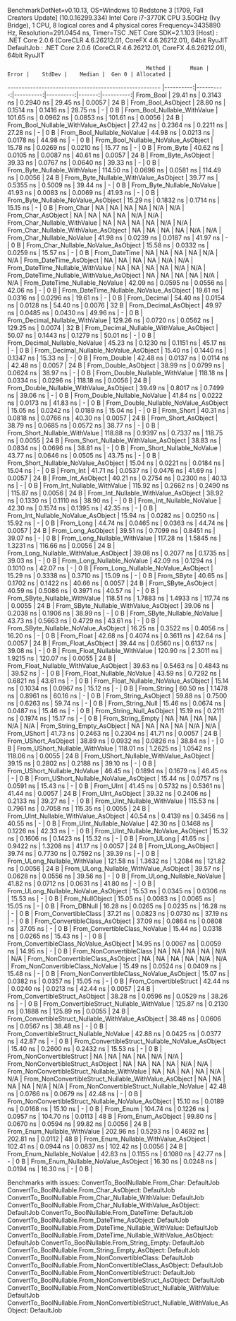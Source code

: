 
BenchmarkDotNet=v0.10.13, OS=Windows 10 Redstone 3 [1709, Fall Creators Update] (10.0.16299.334)
Intel Core i7-3770K CPU 3.50GHz (Ivy Bridge), 1 CPU, 8 logical cores and 4 physical cores
Frequency=3435890 Hz, Resolution=291.0454 ns, Timer=TSC
.NET Core SDK=2.1.103
  [Host]     : .NET Core 2.0.6 (CoreCLR 4.6.26212.01, CoreFX 4.6.26212.01), 64bit RyuJIT
  DefaultJob : .NET Core 2.0.6 (CoreCLR 4.6.26212.01, CoreFX 4.6.26212.01), 64bit RyuJIT


                                                Method |      Mean |     Error |    StdDev |    Median |  Gen 0 | Allocated |
------------------------------------------------------ |----------:|----------:|----------:|----------:|-------:|----------:|
                                             From_Bool |  29.41 ns | 0.3143 ns | 0.2940 ns |  29.45 ns | 0.0057 |      24 B |
                                    From_Bool_AsObject |  28.80 ns | 0.1514 ns | 0.1416 ns |  28.75 ns |      - |       0 B |
                          From_Bool_Nullable_WithValue | 101.65 ns | 0.0962 ns | 0.0853 ns | 101.61 ns | 0.0056 |      24 B |
                 From_Bool_Nullable_WithValue_AsObject |  27.42 ns | 0.2364 ns | 0.2211 ns |  27.28 ns |      - |       0 B |
                            From_Bool_Nullable_NoValue |  44.98 ns | 0.0213 ns | 0.0178 ns |  44.98 ns |      - |       0 B |
                   From_Bool_Nullable_NoValue_AsObject |  15.78 ns | 0.0269 ns | 0.0210 ns |  15.77 ns |      - |       0 B |
                                             From_Byte |  40.62 ns | 0.0105 ns | 0.0087 ns |  40.61 ns | 0.0057 |      24 B |
                                    From_Byte_AsObject |  39.33 ns | 0.0767 ns | 0.0640 ns |  39.33 ns |      - |       0 B |
                          From_Byte_Nullable_WithValue | 114.50 ns | 0.0696 ns | 0.0581 ns | 114.49 ns | 0.0056 |      24 B |
                 From_Byte_Nullable_WithValue_AsObject |  39.77 ns | 0.5355 ns | 0.5009 ns |  39.44 ns |      - |       0 B |
                            From_Byte_Nullable_NoValue |  41.93 ns | 0.0083 ns | 0.0069 ns |  41.93 ns |      - |       0 B |
                   From_Byte_Nullable_NoValue_AsObject |  15.29 ns | 0.1832 ns | 0.1714 ns |  15.15 ns |      - |       0 B |
                                             From_Char |        NA |        NA |        NA |        NA |    N/A |       N/A |
                                    From_Char_AsObject |        NA |        NA |        NA |        NA |    N/A |       N/A |
                          From_Char_Nullable_WithValue |        NA |        NA |        NA |        NA |    N/A |       N/A |
                 From_Char_Nullable_WithValue_AsObject |        NA |        NA |        NA |        NA |    N/A |       N/A |
                            From_Char_Nullable_NoValue |  41.98 ns | 0.0239 ns | 0.0187 ns |  41.97 ns |      - |       0 B |
                   From_Char_Nullable_NoValue_AsObject |  15.58 ns | 0.0332 ns | 0.0259 ns |  15.57 ns |      - |       0 B |
                                         From_DateTime |        NA |        NA |        NA |        NA |    N/A |       N/A |
                                From_DateTime_AsObject |        NA |        NA |        NA |        NA |    N/A |       N/A |
                      From_DateTime_Nullable_WithValue |        NA |        NA |        NA |        NA |    N/A |       N/A |
             From_DateTime_Nullable_WithValue_AsObject |        NA |        NA |        NA |        NA |    N/A |       N/A |
                        From_DateTime_Nullable_NoValue |  42.09 ns | 0.0595 ns | 0.0556 ns |  42.06 ns |      - |       0 B |
               From_DateTime_Nullable_NoValue_AsObject |  19.61 ns | 0.0316 ns | 0.0296 ns |  19.61 ns |      - |       0 B |
                                          From_Decimal |  54.40 ns | 0.0154 ns | 0.0128 ns |  54.40 ns | 0.0076 |      32 B |
                                 From_Decimal_AsObject |  49.97 ns | 0.0485 ns | 0.0430 ns |  49.96 ns |      - |       0 B |
                       From_Decimal_Nullable_WithValue | 129.26 ns | 0.0720 ns | 0.0562 ns | 129.25 ns | 0.0074 |      32 B |
              From_Decimal_Nullable_WithValue_AsObject |  50.07 ns | 0.1443 ns | 0.1279 ns |  50.01 ns |      - |       0 B |
                         From_Decimal_Nullable_NoValue |  45.23 ns | 0.1230 ns | 0.1151 ns |  45.17 ns |      - |       0 B |
                From_Decimal_Nullable_NoValue_AsObject |  15.40 ns | 0.1440 ns | 0.1347 ns |  15.33 ns |      - |       0 B |
                                           From_Double |  42.48 ns | 0.0137 ns | 0.0114 ns |  42.48 ns | 0.0057 |      24 B |
                                  From_Double_AsObject |  38.99 ns | 0.0799 ns | 0.0624 ns |  38.97 ns |      - |       0 B |
                        From_Double_Nullable_WithValue | 118.18 ns | 0.0334 ns | 0.0296 ns | 118.18 ns | 0.0056 |      24 B |
               From_Double_Nullable_WithValue_AsObject |  39.49 ns | 0.8017 ns | 0.7499 ns |  39.06 ns |      - |       0 B |
                          From_Double_Nullable_NoValue |  41.84 ns | 0.0222 ns | 0.0173 ns |  41.83 ns |      - |       0 B |
                 From_Double_Nullable_NoValue_AsObject |  15.05 ns | 0.0242 ns | 0.0189 ns |  15.04 ns |      - |       0 B |
                                            From_Short |  40.31 ns | 0.0818 ns | 0.0766 ns |  40.30 ns | 0.0057 |      24 B |
                                   From_Short_AsObject |  38.79 ns | 0.0685 ns | 0.0572 ns |  38.77 ns |      - |       0 B |
                         From_Short_Nullable_WithValue | 118.88 ns | 0.9397 ns | 0.7337 ns | 118.75 ns | 0.0055 |      24 B |
                From_Short_Nullable_WithValue_AsObject |  38.83 ns | 0.0834 ns | 0.0696 ns |  38.81 ns |      - |       0 B |
                           From_Short_Nullable_NoValue |  43.77 ns | 0.0646 ns | 0.0505 ns |  43.75 ns |      - |       0 B |
                  From_Short_Nullable_NoValue_AsObject |  15.04 ns | 0.0221 ns | 0.0184 ns |  15.04 ns |      - |       0 B |
                                              From_Int |  41.71 ns | 0.0537 ns | 0.0476 ns |  41.69 ns | 0.0057 |      24 B |
                                     From_Int_AsObject |  40.21 ns | 0.2754 ns | 0.2300 ns |  40.13 ns |      - |       0 B |
                           From_Int_Nullable_WithValue | 115.92 ns | 0.2662 ns | 0.2490 ns | 115.87 ns | 0.0056 |      24 B |
                  From_Int_Nullable_WithValue_AsObject |  38.92 ns | 0.1330 ns | 0.1110 ns |  38.90 ns |      - |       0 B |
                             From_Int_Nullable_NoValue |  42.30 ns | 0.1574 ns | 0.1395 ns |  42.35 ns |      - |       0 B |
                    From_Int_Nullable_NoValue_AsObject |  15.94 ns | 0.0282 ns | 0.0250 ns |  15.92 ns |      - |       0 B |
                                             From_Long |  44.74 ns | 0.0465 ns | 0.0363 ns |  44.74 ns | 0.0057 |      24 B |
                                    From_Long_AsObject |  39.51 ns | 0.7099 ns | 0.8451 ns |  39.07 ns |      - |       0 B |
                          From_Long_Nullable_WithValue | 117.28 ns | 1.5845 ns | 1.3231 ns | 116.66 ns | 0.0056 |      24 B |
                 From_Long_Nullable_WithValue_AsObject |  39.08 ns | 0.2077 ns | 0.1735 ns |  39.03 ns |      - |       0 B |
                            From_Long_Nullable_NoValue |  42.09 ns | 0.1294 ns | 0.1010 ns |  42.07 ns |      - |       0 B |
                   From_Long_Nullable_NoValue_AsObject |  15.29 ns | 0.3338 ns | 0.3710 ns |  15.09 ns |      - |       0 B |
                                            From_SByte |  40.65 ns | 0.1702 ns | 0.1422 ns |  40.66 ns | 0.0057 |      24 B |
                                   From_SByte_AsObject |  40.59 ns | 0.5086 ns | 0.3971 ns |  40.57 ns |      - |       0 B |
                         From_SByte_Nullable_WithValue | 118.51 ns | 1.7883 ns | 1.4933 ns | 117.74 ns | 0.0055 |      24 B |
                From_SByte_Nullable_WithValue_AsObject |  39.06 ns | 0.2038 ns | 0.1906 ns |  38.99 ns |      - |       0 B |
                           From_SByte_Nullable_NoValue |  43.73 ns | 0.5663 ns | 0.4729 ns |  43.61 ns |      - |       0 B |
                  From_SByte_Nullable_NoValue_AsObject |  16.25 ns | 0.3522 ns | 0.4056 ns |  16.20 ns |      - |       0 B |
                                            From_Float |  42.68 ns | 0.4074 ns | 0.3611 ns |  42.64 ns | 0.0057 |      24 B |
                                   From_Float_AsObject |  39.44 ns | 0.6560 ns | 0.6137 ns |  39.08 ns |      - |       0 B |
                         From_Float_Nullable_WithValue | 120.90 ns | 2.3011 ns | 1.9215 ns | 120.07 ns | 0.0055 |      24 B |
                From_Float_Nullable_WithValue_AsObject |  39.63 ns | 0.5463 ns | 0.4843 ns |  39.52 ns |      - |       0 B |
                           From_Float_Nullable_NoValue |  43.59 ns | 0.7292 ns | 0.6821 ns |  43.61 ns |      - |       0 B |
                  From_Float_Nullable_NoValue_AsObject |  15.14 ns | 0.1034 ns | 0.0967 ns |  15.12 ns |      - |       0 B |
                                           From_String |  60.50 ns | 1.1478 ns | 0.8961 ns |  60.16 ns |      - |       0 B |
                                  From_String_AsObject |  59.88 ns | 0.7500 ns | 0.6263 ns |  59.74 ns |      - |       0 B |
                                      From_String_Null |  15.46 ns | 0.0674 ns | 0.0487 ns |  15.46 ns |      - |       0 B |
                             From_String_Null_AsObject |  15.19 ns | 0.2111 ns | 0.1974 ns |  15.17 ns |      - |       0 B |
                                     From_String_Empty |        NA |        NA |        NA |        NA |    N/A |       N/A |
                            From_String_Empty_AsObject |        NA |        NA |        NA |        NA |    N/A |       N/A |
                                           From_UShort |  41.73 ns | 0.2463 ns | 0.2304 ns |  41.71 ns | 0.0057 |      24 B |
                                  From_UShort_AsObject |  38.89 ns | 0.0932 ns | 0.0826 ns |  38.84 ns |      - |       0 B |
                        From_UShort_Nullable_WithValue | 118.01 ns | 1.2625 ns | 1.0542 ns | 118.06 ns | 0.0055 |      24 B |
               From_UShort_Nullable_WithValue_AsObject |  39.15 ns | 0.2802 ns | 0.2188 ns |  39.10 ns |      - |       0 B |
                          From_UShort_Nullable_NoValue |  46.45 ns | 0.1894 ns | 0.1679 ns |  46.45 ns |      - |       0 B |
                 From_UShort_Nullable_NoValue_AsObject |  15.44 ns | 0.0757 ns | 0.0591 ns |  15.43 ns |      - |       0 B |
                                             From_UInt |  41.45 ns | 0.5732 ns | 0.5361 ns |  41.44 ns | 0.0057 |      24 B |
                                    From_UInt_AsObject |  39.32 ns | 0.2406 ns | 0.2133 ns |  39.27 ns |      - |       0 B |
                          From_UInt_Nullable_WithValue | 115.53 ns | 0.7961 ns | 0.7058 ns | 115.35 ns | 0.0055 |      24 B |
                 From_UInt_Nullable_WithValue_AsObject |  40.54 ns | 0.4139 ns | 0.3456 ns |  40.55 ns |      - |       0 B |
                            From_UInt_Nullable_NoValue |  42.30 ns | 0.1468 ns | 0.1226 ns |  42.33 ns |      - |       0 B |
                   From_UInt_Nullable_NoValue_AsObject |  15.32 ns | 0.1606 ns | 0.1423 ns |  15.32 ns |      - |       0 B |
                                            From_ULong |  41.65 ns | 0.9422 ns | 1.3208 ns |  41.17 ns | 0.0057 |      24 B |
                                   From_ULong_AsObject |  39.74 ns | 0.7730 ns | 0.7592 ns |  39.39 ns |      - |       0 B |
                         From_ULong_Nullable_WithValue | 121.58 ns | 1.3632 ns | 1.2084 ns | 121.82 ns | 0.0056 |      24 B |
                From_ULong_Nullable_WithValue_AsObject |  39.57 ns | 0.0628 ns | 0.0556 ns |  39.56 ns |      - |       0 B |
                           From_ULong_Nullable_NoValue |  41.82 ns | 0.0712 ns | 0.0631 ns |  41.80 ns |      - |       0 B |
                  From_ULong_Nullable_NoValue_AsObject |  15.53 ns | 0.0345 ns | 0.0306 ns |  15.53 ns |      - |       0 B |
                                       From_NullObject |  15.05 ns | 0.0083 ns | 0.0065 ns |  15.05 ns |      - |       0 B |
                                           From_DBNull |  16.28 ns | 0.0265 ns | 0.0235 ns |  16.28 ns |      - |       0 B |
                                 From_ConvertibleClass |  37.21 ns | 0.0823 ns | 0.0730 ns |  37.19 ns |      - |       0 B |
                        From_ConvertibleClass_AsObject |  37.09 ns | 0.0864 ns | 0.0808 ns |  37.05 ns |      - |       0 B |
                         From_ConvertibleClass_NoValue |  15.44 ns | 0.0318 ns | 0.0265 ns |  15.43 ns |      - |       0 B |
                From_ConvertibleClass_NoValue_AsObject |  14.95 ns | 0.0067 ns | 0.0059 ns |  14.95 ns |      - |       0 B |
                              From_NonConvertibleClass |        NA |        NA |        NA |        NA |    N/A |       N/A |
                     From_NonConvertibleClass_AsObject |        NA |        NA |        NA |        NA |    N/A |       N/A |
                      From_NonConvertibleClass_NoValue |  15.49 ns | 0.0524 ns | 0.0409 ns |  15.48 ns |      - |       0 B |
             From_NonConvertibleClass_NoValue_AsObject |  15.07 ns | 0.0382 ns | 0.0357 ns |  15.05 ns |      - |       0 B |
                                From_ConvertibleStruct |  42.44 ns | 0.0240 ns | 0.0213 ns |  42.44 ns | 0.0057 |      24 B |
                       From_ConvertibleStruct_AsObject |  38.28 ns | 0.0596 ns | 0.0529 ns |  38.26 ns |      - |       0 B |
             From_ConvertibleStruct_Nullable_WithValue | 125.87 ns | 0.2130 ns | 0.1888 ns | 125.89 ns | 0.0055 |      24 B |
    From_ConvertibleStruct_Nullable_WithValue_AsObject |  38.48 ns | 0.0606 ns | 0.0567 ns |  38.48 ns |      - |       0 B |
               From_ConvertibleStruct_Nullable_NoValue |  42.88 ns | 0.0425 ns | 0.0377 ns |  42.87 ns |      - |       0 B |
      From_ConvertibleStruct_Nullable_NoValue_AsObject |  15.40 ns | 0.2600 ns | 0.2432 ns |  15.53 ns |      - |       0 B |
                             From_NonConvertibleStruct |        NA |        NA |        NA |        NA |    N/A |       N/A |
                    From_NonConvertibleStruct_AsObject |        NA |        NA |        NA |        NA |    N/A |       N/A |
          From_NonConvertibleStruct_Nullable_WithValue |        NA |        NA |        NA |        NA |    N/A |       N/A |
 From_NonConvertibleStruct_Nullable_WithValue_AsObject |        NA |        NA |        NA |        NA |    N/A |       N/A |
            From_NonConvertibleStruct_Nullable_NoValue |  42.48 ns | 0.0766 ns | 0.0679 ns |  42.48 ns |      - |       0 B |
   From_NonConvertibleStruct_Nullable_NoValue_AsObject |  15.10 ns | 0.0189 ns | 0.0168 ns |  15.10 ns |      - |       0 B |
                                             From_Enum | 104.74 ns | 0.1226 ns | 0.0957 ns | 104.70 ns | 0.0113 |      48 B |
                                    From_Enum_AsObject |  99.80 ns | 0.0670 ns | 0.0594 ns |  99.82 ns | 0.0056 |      24 B |
                          From_Enum_Nullable_WithValue | 202.96 ns | 0.5293 ns | 0.4692 ns | 202.81 ns | 0.0112 |      48 B |
                 From_Enum_Nullable_WithValue_AsObject | 102.41 ns | 0.0944 ns | 0.0837 ns | 102.42 ns | 0.0056 |      24 B |
                            From_Enum_Nullable_NoValue |  42.83 ns | 0.1155 ns | 0.1080 ns |  42.77 ns |      - |       0 B |
                   From_Enum_Nullable_NoValue_AsObject |  16.30 ns | 0.0248 ns | 0.0194 ns |  16.30 ns |      - |       0 B |

Benchmarks with issues:
  ConvertTo_BoolNullable.From_Char: DefaultJob
  ConvertTo_BoolNullable.From_Char_AsObject: DefaultJob
  ConvertTo_BoolNullable.From_Char_Nullable_WithValue: DefaultJob
  ConvertTo_BoolNullable.From_Char_Nullable_WithValue_AsObject: DefaultJob
  ConvertTo_BoolNullable.From_DateTime: DefaultJob
  ConvertTo_BoolNullable.From_DateTime_AsObject: DefaultJob
  ConvertTo_BoolNullable.From_DateTime_Nullable_WithValue: DefaultJob
  ConvertTo_BoolNullable.From_DateTime_Nullable_WithValue_AsObject: DefaultJob
  ConvertTo_BoolNullable.From_String_Empty: DefaultJob
  ConvertTo_BoolNullable.From_String_Empty_AsObject: DefaultJob
  ConvertTo_BoolNullable.From_NonConvertibleClass: DefaultJob
  ConvertTo_BoolNullable.From_NonConvertibleClass_AsObject: DefaultJob
  ConvertTo_BoolNullable.From_NonConvertibleStruct: DefaultJob
  ConvertTo_BoolNullable.From_NonConvertibleStruct_AsObject: DefaultJob
  ConvertTo_BoolNullable.From_NonConvertibleStruct_Nullable_WithValue: DefaultJob
  ConvertTo_BoolNullable.From_NonConvertibleStruct_Nullable_WithValue_AsObject: DefaultJob
